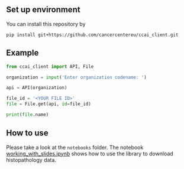 ## Set up environment

You can install this repository by
```
pip install git+https://github.com/cancercentereu/ccai_client.git
```

## Example

```python
from ccai_client import API, File

organization = input('Enter organization codename: ')

api = API(organization)

file_id = '<YOUR FILE ID>'
file = File.get(api, id=file_id)

print(file.name)
```

## How to use
Please take a look at the `notebooks` folder. The notebook [working_with_slides.ipynb](/notebooks/working_with_slides.ipynb) shows how to use the library to download histopathology data.

